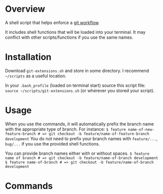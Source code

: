 # Overview

A shell script that helps enforce a [git workflow](http://nvie.com/posts/a-successful-git-branching-model/).

It includes shell functions that will be loaded into your terminal. It may conflict with other scripts/functions if you use the same names.

# Installation

Download `git-extensions.sh` and store in some directory. I recommend `~/scripts` as a useful location.

In your `.bash_profile` (loaded on terminal start) source this script file:
`source ~/scripts/git-extensions.sh` (or wherever you stored your script).

# Usage

When you use the commands, it will automatically prefix the branch name with the appropriate type of branch.  For instance:
`$ feature name-of-new-feature-branch # => git checkout -b feature/name-of-feature-branch development`
You do not need to prefix your branch names with `feature/...`, `bug/...` if you use the provided shell functions.

You can provide branch names either with or without spaces.
`$ feature name of branch # => git checkout -b feature/name-of-branch development`
`$ feature name-of-branch # => git checkout -b feature/name-of-branch development`

# Commands
